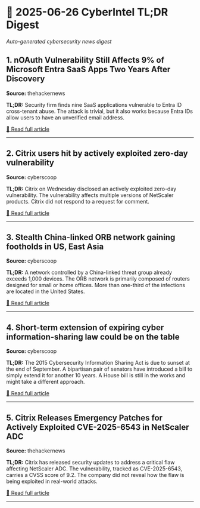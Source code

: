 # 📰 2025-06-26 CyberIntel TL;DR Digest

*Auto-generated cybersecurity news digest*

## 1. nOAuth Vulnerability Still Affects 9% of Microsoft Entra SaaS Apps Two Years After Discovery

**Source:** thehackernews

**TL;DR:** Security firm finds nine SaaS applications vulnerable to Entra ID cross-tenant abuse. The attack is trivial, but it also works because Entra IDs allow users to have an unverified email address.

[🔗 Read full article](https://thehackernews.com/2025/06/noauth-vulnerability-still-affects-9-of.html)

---

## 2. Citrix users hit by actively exploited zero-day vulnerability

**Source:** cyberscoop

**TL;DR:** Citrix on Wednesday disclosed an actively exploited zero-day vulnerability. The vulnerability affects multiple versions of NetScaler products. Citrix did not respond to a request for comment.

[🔗 Read full article](https://cyberscoop.com/citrix-zero-day-netscaler/)

---

## 3. Stealth China-linked ORB network gaining footholds in US, East Asia

**Source:** cyberscoop

**TL;DR:** A network controlled by a China-linked threat group already exceeds 1,000 devices. The ORB network is primarily composed of routers designed for small or home offices. More than one-third of the infections are located in the United States.

[🔗 Read full article](https://cyberscoop.com/orb-network-china-lapdogs/)

---

## 4. Short-term extension of expiring cyber information-sharing law could be on the table

**Source:** cyberscoop

**TL;DR:** The 2015 Cybersecurity Information Sharing Act is due to sunset at the end of September. A bipartisan pair of senators have introduced a bill to simply extend it for another 10 years. A House bill is still in the works and might take a different approach.

[🔗 Read full article](https://cyberscoop.com/cisa-2015-bill-extension-2025/)

---

## 5. Citrix Releases Emergency Patches for Actively Exploited CVE-2025-6543 in NetScaler ADC

**Source:** thehackernews

**TL;DR:** Citrix has released security updates to address a critical flaw affecting NetScaler ADC. The vulnerability, tracked as CVE-2025-6543, carries a CVSS score of 9.2. The company did not reveal how the flaw is being exploited in real-world attacks.

[🔗 Read full article](https://thehackernews.com/2025/06/citrix-releases-emergency-patches-for.html)

---

